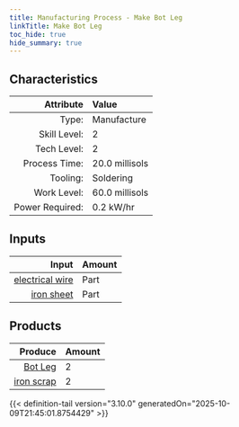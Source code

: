 ```yaml
---
title: Manufacturing Process - Make Bot Leg
linkTitle: Make Bot Leg
toc_hide: true
hide_summary: true
---
```

<!-- This is generated by the MarsSim HelpGenertor, do not edit. -->


## Characteristics

| Attribute      | Value |
|--------:|:------|
|Type:|Manufacture|
|Skill Level:|2|
|Tech Level:|2|
|Process Time:|20.0 millisols|
|Tooling:|Soldering|
|Work Level:|60.0 millisols|
|Power Required:|0.2 kW/hr|

## Inputs

| Input      | Amount |
|--------:|:------|
|[electrical wire](/docs/definitions/part/electrical-wire)|Part|6|
|[iron sheet](/docs/definitions/part/iron-sheet)|Part|1|

## Products


| Produce      | Amount |
|--------:|:------|
|[Bot Leg](/docs/definitions/part/bot-leg)|2|
|[iron scrap](/docs/definitions/part/iron-scrap)|2|



{{< definition-tail version="3.10.0" generatedOn="2025-10-09T21:45:01.8754429" >}}



